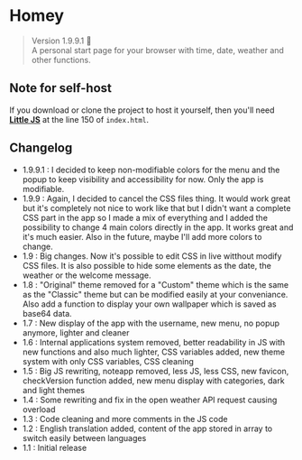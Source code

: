 # Homey

> Version 1.9.9.1 :memo:  
> A personal start page for your browser with time, date, weather and other functions.

## Note for self-host

If you download or clone the project to host it yourself, then you'll need [**Little JS**](https://github.com/n-deleforge/littleJS) at the line 150 of `index.html`.

## Changelog

- 1.9.9.1 : I decided to keep non-modifiable colors for the menu and the popup to keep visibility and accessibility for now. Only the app is modifiable.
- 1.9.9 : Again, I decided to cancel the CSS files thing. It would work great but it's completely not nice to work like that but I didn't want a complete CSS part in the app so I made a mix of everything and I added the possibility to change 4 main colors directly in the app. It works great and it's much easier. Also in the future, maybe I'll add more colors to change.
- 1.9 : Big changes. Now it's possible to edit CSS in live witthout modify CSS files. It is also possible to hide some elements as the date, the weather or the welcome message.
- 1.8 : "Original" theme removed for a "Custom" theme which is the same as the "Classic" theme but can be modified easily at your conveniance. Also add a function to display your own wallpaper which is saved as base64 data.
- 1.7 : New display of the app with the username, new menu, no popup anymore, lighter and cleaner
- 1.6 : Internal applications system removed, better readability in JS with new functions and also much lighter, CSS variables added, new theme system with only CSS variables, CSS cleaning
- 1.5 : Big JS rewriting, noteapp removed, less JS, less CSS, new favicon, checkVersion function added, new menu display with categories, dark and light themes
- 1.4 : Some rewriting and fix in the open weather API request causing overload
- 1.3 : Code cleaning and more comments in the JS code
- 1.2 : English translation added, content of the app stored in array to switch easily between languages
- 1.1 : Initial release
